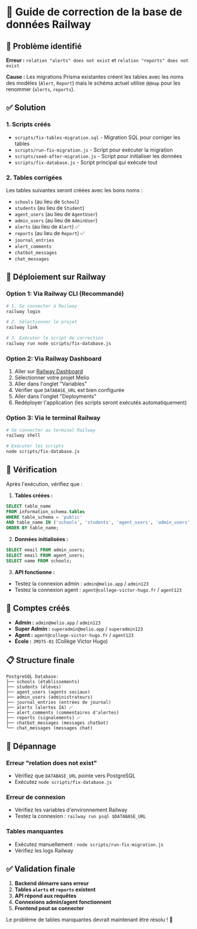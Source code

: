 # 🔧 Guide de correction de la base de données Railway

## 🚨 Problème identifié

**Erreur :** `relation "alerts" does not exist` et `relation "reports" does not exist`

**Cause :** Les migrations Prisma existantes créent les tables avec les noms des modèles (`Alert`, `Report`) mais le schéma actuel utilise `@@map` pour les renommer (`alerts`, `reports`).

## ✅ Solution

### 1. **Scripts créés**

- `scripts/fix-tables-migration.sql` - Migration SQL pour corriger les tables
- `scripts/run-fix-migration.js` - Script pour exécuter la migration
- `scripts/seed-after-migration.js` - Script pour initialiser les données
- `scripts/fix-database.js` - Script principal qui exécute tout

### 2. **Tables corrigées**

Les tables suivantes seront créées avec les bons noms :
- `schools` (au lieu de `School`)
- `students` (au lieu de `Student`)
- `agent_users` (au lieu de `AgentUser`)
- `admin_users` (au lieu de `AdminUser`)
- `alerts` (au lieu de `Alert`) ✅
- `reports` (au lieu de `Report`) ✅
- `journal_entries`
- `alert_comments`
- `chatbot_messages`
- `chat_messages`

## 🚀 Déploiement sur Railway

### Option 1: Via Railway CLI (Recommandé)

```bash
# 1. Se connecter à Railway
railway login

# 2. Sélectionner le projet
railway link

# 3. Exécuter le script de correction
railway run node scripts/fix-database.js
```

### Option 2: Via Railway Dashboard

1. Aller sur [Railway Dashboard](https://railway.app)
2. Sélectionner votre projet Melio
3. Aller dans l'onglet "Variables"
4. Vérifier que `DATABASE_URL` est bien configurée
5. Aller dans l'onglet "Deployments"
6. Redéployer l'application (les scripts seront exécutés automatiquement)

### Option 3: Via le terminal Railway

```bash
# Se connecter au terminal Railway
railway shell

# Exécuter les scripts
node scripts/fix-database.js
```

## 🧪 Vérification

Après l'exécution, vérifiez que :

1. **Tables créées :**
```sql
SELECT table_name 
FROM information_schema.tables 
WHERE table_schema = 'public' 
AND table_name IN ('schools', 'students', 'agent_users', 'admin_users', 'alerts', 'reports')
ORDER BY table_name;
```

2. **Données initialisées :**
```sql
SELECT email FROM admin_users;
SELECT email FROM agent_users;
SELECT name FROM schools;
```

3. **API fonctionne :**
- Testez la connexion admin : `admin@melio.app` / `admin123`
- Testez la connexion agent : `agent@college-victor-hugo.fr` / `agent123`

## 🔑 Comptes créés

- **Admin :** `admin@melio.app` / `admin123`
- **Super Admin :** `superadmin@melio.app` / `superadmin123`
- **Agent :** `agent@college-victor-hugo.fr` / `agent123`
- **École :** `JMO75-01` (Collège Victor Hugo)

## 📋 Structure finale

```
PostgreSQL Database:
├── schools (établissements)
├── students (élèves)
├── agent_users (agents sociaux)
├── admin_users (administrateurs)
├── journal_entries (entrées de journal)
├── alerts (alertes IA) ✅
├── alert_comments (commentaires d'alertes)
├── reports (signalements) ✅
├── chatbot_messages (messages chatbot)
└── chat_messages (messages chat)
```

## 🔧 Dépannage

### Erreur "relation does not exist"
- Vérifiez que `DATABASE_URL` pointe vers PostgreSQL
- Exécutez `node scripts/fix-database.js`

### Erreur de connexion
- Vérifiez les variables d'environnement Railway
- Testez la connexion : `railway run psql $DATABASE_URL`

### Tables manquantes
- Exécutez manuellement : `node scripts/run-fix-migration.js`
- Vérifiez les logs Railway

## ✅ Validation finale

1. **Backend démarre sans erreur**
2. **Tables `alerts` et `reports` existent**
3. **API répond aux requêtes**
4. **Connexions admin/agent fonctionnent**
5. **Frontend peut se connecter**

Le problème de tables manquantes devrait maintenant être résolu ! 🎉
